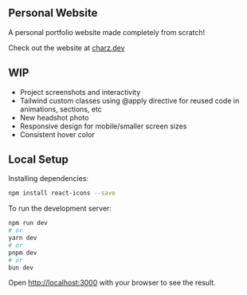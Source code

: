 ## Personal Website

A personal portfolio website made completely from scratch!

Check out the website at [charz.dev](https://charz.dev)

## WIP

* Project screenshots and interactivity
* Tailwind custom classes using @apply directive for reused code in animations, sections, etc
* New headshot photo
* Responsive design for mobile/smaller screen sizes
* Consistent hover color

## Local Setup

Installing dependencies: 
```bash
npm install react-icons --save
```

To run the development server:

```bash
npm run dev
# or
yarn dev
# or
pnpm dev
# or
bun dev
```

Open [http://localhost:3000](http://localhost:3000) with your browser to see the result.
